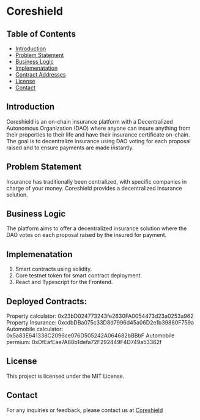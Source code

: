 # Coreshield

## Table of Contents
- [Introduction](#introduction)
- [Problem Statement](#problem-statement)
- [Business Logic](#business-logic)
- [Implemenatation](#implemenatation)
- [Contract Addresses](#usage)
- [License](#license)
- [Contact](#contact)

## Introduction
Coreshield is an on-chain insurance platform with a Decentralized Autonomous Organization (DAO) where anyone can insure anything from their properties to their life and have their insurance certificate on-chain. The goal is to decentralize insurance using DAO voting for each proposal raised and to ensure payments are made instantly.

## Problem Statement
Insurance has traditionally been centralized, with specific companies in charge of your money. Coreshield provides a decentralized insurance solution.

## Business Logic
The platform aims to offer a decentralized insurance solution where the DAO votes on each proposal raised by the insured for payment.

## Implemenatation
1. Smart contracts using solidity.
2. Core testnet token for smart contract deployment.
3. React and Typescript for the Frontend.

## Deployed Contracts:
Property calculator: 0x23bD024773243fe2630FA0054473d23a0253a962
Property Insurance: 0xcdbDBa075c33D8d7996d45a06D2e1b39880F759a
Automobile calculator: 0x5a83E641338C2096ce076D505242A064682bBBbF 
Automobile  permium: 0xDfEafEae7A88b1defa72F292449F4D749a53362f

## License
This project is licensed under the MIT License.

## Contact
For any inquiries or feedback, please contact us at [Coreshield](https://github.com/okste1234/CoreSure-Shield)
